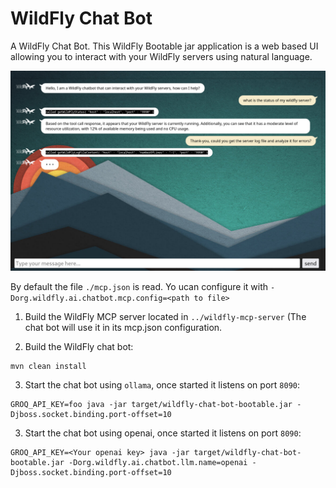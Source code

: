 # WildFly Chat Bot

A WildFly Chat Bot. This WildFly Bootable jar application is a web based UI allowing you to interact with your WildFly servers using natural language.

![](img/chatbot-demo.png)

By default the file `./mcp.json` is read. Yo ucan configure it with `-Dorg.wildfly.ai.chatbot.mcp.config=<path to file>`

1) Build the WildFly MCP server located in `../wildfly-mcp-server` (The chat bot will use it in its mcp.json configuration.

2) Build the WildFly chat bot:

```
mvn clean install
```

3) Start the chat bot using `ollama`, once started it listens on port `8090`:

```
GROQ_API_KEY=foo java -jar target/wildfly-chat-bot-bootable.jar -Djboss.socket.binding.port-offset=10

```

3) Start the chat bot using openai, once started it listens on port `8090`:

```
GROQ_API_KEY=<Your openai key> java -jar target/wildfly-chat-bot-bootable.jar -Dorg.wildfly.ai.chatbot.llm.name=openai -Djboss.socket.binding.port-offset=10

```
